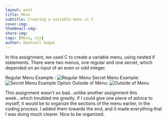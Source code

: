 ```yaml
---
layout: post
title: Menu
subtitle: Creating a variable menu in C
cover-img: 
thumbnail-img: 
share-img: 
tags: [Menu, six]
author: Dashiell Dugan
---
```


In this assignment, we used C to create a variable menu, using nested if statements. There were two menus, one regular and one secret, which depended on an input of an even or odd integer.

Regular Menu Example :
![Regular Menu](https://dashielldugan.github.io/assets/img/Regular-Menu.jpeg)
Secret Menu Example:
![Secret Menu Example](https://dashielldugan.github.io/assets/img/Secret-Menu.jpeg)
Option Outside of Menu:
![Outside of Menu](https://dashielldugan.github.io/assets/img/Not-On-Menu.jpeg)

This assignment wasn't so bad...unlike another assignment this week...which troubled me greatly. If I could give one piece of advice to myself, it would be to organize the sections of the menu earlier, in the coding process. I added them towards the end, and it made everything that I was doing much clearer. Nice to be organized.

